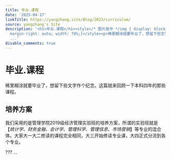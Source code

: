 ```yaml
---
title: 毕业.课程
date: '2025-04-17'
linkTitle: https://yangzhang.site/Blog/2023/curriculum/
source: yangzhang's Site
description: '<h1>毕业.课程</h1><style>/* 图片居中 */img { display: block; margin-left: auto;
  margin-right: auto; width: 70%;}</style><p>稀里糊涂就要毕业了，想留下些文字作个纪念。这篇就来回顾一下本科四年的那些课程。</p><h2>培养方案</h2><p>我们采用的是管理学院2019级经济管理实验班的培养方案，所谓的实验班就是【<em>统计学、财务金融、会计学、管理科学、管理信息、市场营销</em>】等专业的混合体。大家大一大二修读的课程完全相同，大三开始修读专业课，大四正式分流到各个专业。</p><p>???
  ...'
disable_comments: true
---
```

<h1>毕业.课程</h1><style>/* 图片居中 */img { display: block; margin-left: auto; margin-right: auto; width: 70%;}</style><p>稀里糊涂就要毕业了，想留下些文字作个纪念。这篇就来回顾一下本科四年的那些课程。</p><h2>培养方案</h2><p>我们采用的是管理学院2019级经济管理实验班的培养方案，所谓的实验班就是【<em>统计学、财务金融、会计学、管理科学、管理信息、市场营销</em>】等专业的混合体。大家大一大二修读的课程完全相同，大三开始修读专业课，大四正式分流到各个专业。</p><p>??? ...